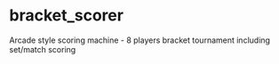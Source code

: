 # bracket_scorer
Arcade style scoring machine - 8 players bracket tournament including set/match scoring
